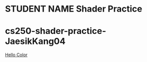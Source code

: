 # STUDENT NAME  Shader Practice
# cs250-shader-practice-JaesikKang04

[Hello Color](draw.html?shader=00_color.frag)
